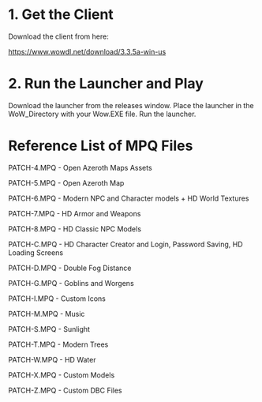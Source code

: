 # 1. Get the Client
Download the client from here:

https://www.wowdl.net/download/3.3.5a-win-us

# 2. Run the Launcher and Play
Download the launcher from the releases window.
Place the launcher in the WoW_Directory with your Wow.EXE file. 
Run the launcher.

# Reference List of MPQ Files

PATCH-4.MPQ - Open Azeroth Maps Assets

PATCH-5.MPQ - Open Azeroth Map 

PATCH-6.MPQ - Modern NPC and Character models + HD World Textures

PATCH-7.MPQ - HD Armor and Weapons

PATCH-8.MPQ - HD Classic NPC Models

PATCH-C.MPQ - HD Character Creator and Login, Password Saving, HD Loading Screens

PATCH-D.MPQ - Double Fog Distance

PATCH-G.MPQ - Goblins and Worgens

PATCH-I.MPQ - Custom Icons

PATCH-M.MPQ - Music

PATCH-S.MPQ - Sunlight

PATCH-T.MPQ - Modern Trees

PATCH-W.MPQ - HD Water

PATCH-X.MPQ - Custom Models

PATCH-Z.MPQ - Custom DBC Files

